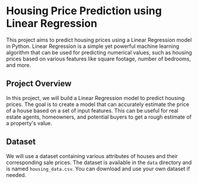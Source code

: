# Housing Price Prediction using Linear Regression

This project aims to predict housing prices using a Linear Regression model in Python. Linear Regression is a simple yet powerful machine learning algorithm that can be used for predicting numerical values, such as housing prices based on various features like square footage, number of bedrooms, and more.

## Project Overview

In this project, we will build a Linear Regression model to predict housing prices. The goal is to create a model that can accurately estimate the price of a house based on a set of input features. This can be useful for real estate agents, homeowners, and potential buyers to get a rough estimate of a property's value.

## Dataset

We will use a dataset containing various attributes of houses and their corresponding sale prices. The dataset is available in the `data` directory and is named `housing_data.csv`. You can download and use your own dataset if needed.
